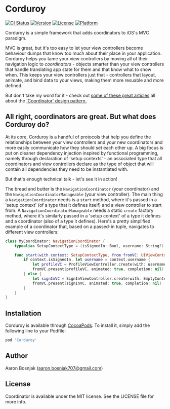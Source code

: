 # Corduroy

[![CI Status](http://img.shields.io/travis/Saelyria/Coordinator.svg?style=flat)](https://travis-ci.org/Saelyria/Coordinator)
[![Version](https://img.shields.io/cocoapods/v/Coordinator.svg?style=flat)](http://cocoapods.org/pods/Coordinator)
[![License](https://img.shields.io/cocoapods/l/Coordinator.svg?style=flat)](http://cocoapods.org/pods/Coordinator)
[![Platform](https://img.shields.io/cocoapods/p/Coordinator.svg?style=flat)](http://cocoapods.org/pods/Coordinator)

Corduroy is a simple framework that adds coordinators to iOS's MVC paradigm. 

MVC is great, but it's too easy to let your view controllers become behaviour dumps that know too much about their place in your application. Corduroy helps you tame your view controllers by moving all of their navigation logic to *coordinators* - objects smarter than your view controllers that handle translating app state for them and that know what to show when. This keeps your view controllers just that - controllers that layout, animate, and bind data to your views, making them more resuable and more defined.

But don't take my word for it - check out [some of these great articles](https://will.townsend.io/2016/an-ios-coordinator-pattern) all about the ['Coordinator' design pattern.](http://khanlou.com/2015/10/coordinators-redux/)

## All right, coordinators are great. But what does Corduroy do?

At its core, Corduroy is a handful of protocols that help you define the relationships between your view controllers and your new coordinators and more easily communicate how they should set each other up. A big focus is put on cleaner dependency injection inspired by functional programming, namely through declaration of 'setup contexts' - an associated type that all coordinators and view controllers declare as the type of object that will contain all dependencies they need to be instantiated with.

But that's enough technical talk - let's see it in action!

The bread and butter is the `NavigationCoordinator` (your coordinator) and the `NavigationCoordinatorManageable` (your view controller). The main thing a `NavigationCoordinator` needs is a `start` method, where it's passed in a 'setup context' (of a type that it defines itself) and a view controller to start from. A `NavigationCoordinatorManageable` needs a static `create` factory method, where it's similarly passed in a 'setup context' of a type it defines and a coordinator (also of a type it defines). Here's a pretty simplified example of a coordinator that, based on a passed-in tuple, navigates to different view controllers:

```swift
class MyCoordinator: NavigationCoordinator {   
    typealias SetupContextType = (isSignedIn: Bool, username: String?)

    func start(with context: SetupContextType, from fromVC: UIViewController) {
        if context.isSignedIn, let username = context.username {
            let profileVC = ProfileViewController.create(with: username, coordinator: self)
            fromVC.present(profileVC, animated: true, completion: nil)
        } else {
            let signInVC = SignInViewController.create(with: EmptyContext(), coordinator: self)
            fromVC.present(signInVC, animated: true, completion: nil)
        }
    }
}
```

## Installation

Corduroy is available through [CocoaPods](http://cocoapods.org). To install
it, simply add the following line to your Podfile:

```ruby
pod 'Corduroy'
```

## Author

Aaron Bosnjak (aaron.bosnjak707@gmail.com)

## License

Coordinator is available under the MIT license. See the LICENSE file for more info.
